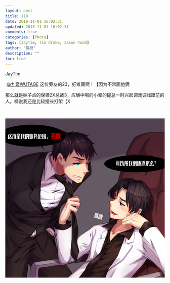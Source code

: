 ```yaml
---
layout: post
title: 118
date: 2016-11-01 16:02:31
updated: 2016-11-01 16:02:31
comments: true
categories: [Photo]
tags: [JayTim, tim drake, Jason Todd]
author: "猫厨"
description: ""
toc: true
---
```


<p>JayTim</p> 
<p>&nbsp;<a target="_blank" loftermentionblogid="2396593" href="http://www.lofter.com/mentionredirect.do?blogId=2396593"  >@九宴WUTAGE</a>&nbsp;这位旁友的23，好难画啊！【因为不常画他俩</p> 
<p>那么就是妹子点的保镖2X总裁3，应酬中喝的小晕的提总一时兴起调戏调戏跟前的人。桶说我还是比较擅长打架【X</p> 
<p><br /></p>

![](https://raw.githubusercontent.com/alicewish/meowchain247/master/img_cVZNdzJtQk9JV2NQaitrb2lESFc5UXh0SWU1TkMrMVhsaFdOem95N3VNTEl0Tjltbzd2c1h3PT0.jpg)